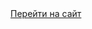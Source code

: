 <head>
 <meta charset="UTF-8">
 <link rel="stylesheet" type="text/css" href="style.css">
  <link rel="shortcut icon" href="icon/internet.png" type="image/png">
 <title>Мій Сайт</title>
</head>
<body class="md">
	 <a href="Home page.html" class="a_begin">Перейти на сайт</a>
   
</body>